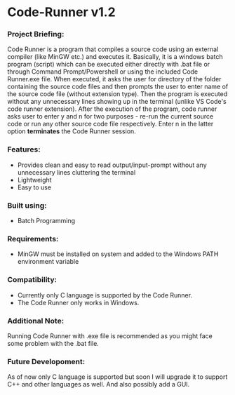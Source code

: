 # Code-Runner v1.2
### Project Briefing:

Code Runner is a program that compiles a source code using an external compiler (like MinGW etc.) and executes it.
Basically, it is a windows batch program (script) which can be executed either directly with .bat file or through Command Prompt/Powershell or using the included Code Runner.exe file.
When executed, it asks the user for directory of the folder containing the source code files and then prompts the user to enter name of the source code file (without extension type).
Then the program is executed without any unnecessary lines showing up in the terminal (unlike VS Code's code runner extension).
After the execution of the program, code runner asks user to enter y and n for two purposes - re-run the current source code or run any other source code file respectively.
Enter n in the latter option **terminates** the Code Runner session.

### Features:
- Provides clean and easy to read output/input-prompt without any unnecessary lines cluttering the terminal
- Lightweight
- Easy to use
### Built using:
- Batch Programming
### Requirements:
- MinGW must be installed on system and added to the Windows PATH environment variable
### Compatibility:
- Currently only C language is supported by the Code Runner.
- The Code Runner only works in Windows.
### Additional Note:
Running Code Runner with .exe file is recommended as you might face some problem with the .bat file.
### Future Developoment:
 As of now only C language is supported but soon I will upgrade it to support C++ and other languages as well. And also possibly add a GUI.
